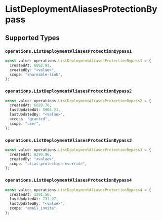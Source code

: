 # ListDeploymentAliasesProtectionBypass


## Supported Types

### `operations.ListDeploymentAliasesProtectionBypass1`

```typescript
const value: operations.ListDeploymentAliasesProtectionBypass1 = {
  createdAt: 6862.91,
  createdBy: "<value>",
  scope: "shareable-link",
};
```

### `operations.ListDeploymentAliasesProtectionBypass2`

```typescript
const value: operations.ListDeploymentAliasesProtectionBypass2 = {
  createdAt: 6020.76,
  lastUpdatedAt: 5904.21,
  lastUpdatedBy: "<value>",
  access: "granted",
  scope: "user",
};
```

### `operations.ListDeploymentAliasesProtectionBypass3`

```typescript
const value: operations.ListDeploymentAliasesProtectionBypass3 = {
  createdAt: 9390.96,
  createdBy: "<value>",
  scope: "alias-protection-override",
};
```

### `operations.ListDeploymentAliasesProtectionBypass4`

```typescript
const value: operations.ListDeploymentAliasesProtectionBypass4 = {
  createdAt: 1291.56,
  lastUpdatedAt: 731.97,
  lastUpdatedBy: "<value>",
  scope: "email_invite",
};
```

